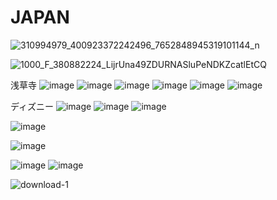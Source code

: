 # JAPAN

![310994979_400923372242496_7652848945319101144_n](https://user-images.githubusercontent.com/112539110/195047926-ec006b57-c240-410f-b442-cf56cafa85b7.jpg)

![1000_F_380882224_LijrUna49ZDURNASluPeNDKZcatlEtCQ](https://user-images.githubusercontent.com/112539110/196057916-6ec87798-9555-40b3-9746-2eef29c3cdd1.jpg)

浅草寺
![image](https://user-images.githubusercontent.com/112539110/196084952-d2077651-bb2c-4c2e-9ace-430f57d98b71.jpeg)
![image](https://user-images.githubusercontent.com/112539110/196084988-64d84de4-b403-4bad-9605-c1c13409a70a.jpeg)
![image](https://user-images.githubusercontent.com/112539110/196086000-862b781d-6e1c-452b-8beb-a28a32ea8748.jpeg)
![image](https://user-images.githubusercontent.com/112539110/196086029-b41ad9ba-3425-4354-a2c1-abacc565ac1f.jpeg)
![image](https://user-images.githubusercontent.com/112539110/196086039-36d6aa5e-3d84-4856-8125-0ec25809c1d4.jpeg)
![image](https://user-images.githubusercontent.com/112539110/196086057-f24ea383-cc9b-49d9-8b68-5b5fa4e35228.jpeg)

ディズニー
![image](https://user-images.githubusercontent.com/112539110/196096662-b45348f2-e5f4-474f-9c24-48e39e42cf4c.jpeg)
![image](https://user-images.githubusercontent.com/112539110/196103195-de649b04-ae2d-467a-8173-60962add971f.jpeg)
![image](https://user-images.githubusercontent.com/112539110/196103250-3467d684-80cb-43e1-a2e3-3edce8552d49.jpeg)


![image](https://user-images.githubusercontent.com/112539110/196103293-6dab15be-56a5-4e6f-aa6a-fad7318628c2.jpeg)


![image](https://user-images.githubusercontent.com/112539110/196103944-eda73bd3-a43f-4315-8b76-6f6ecddcd2bd.jpeg)


![image](https://user-images.githubusercontent.com/112539110/196104049-1b2b6185-f7c8-4f60-a398-61da17f2f91d.jpeg)
![image](https://user-images.githubusercontent.com/112539110/196104130-ba4e95ab-2f6c-4e72-8f20-17ddcfb16f3e.jpeg)

![download-1](https://user-images.githubusercontent.com/112539110/196112169-c8362d12-5ab0-44ae-a8b9-4bc9fd40f72f.jpg)

